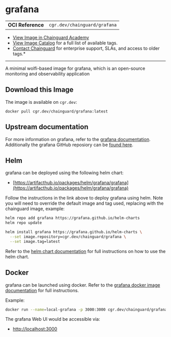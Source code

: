 <!--monopod:start-->
# grafana
| | |
| - | - |
| **OCI Reference** | `cgr.dev/chainguard/grafana` |


* [View Image in Chainguard Academy](https://edu.chainguard.dev/chainguard/chainguard-images/reference/grafana/overview/)
* [View Image Catalog](https://console.enforce.dev/images/catalog) for a full list of available tags.
* [Contact Chainguard](https://www.chainguard.dev/chainguard-images) for enterprise support, SLAs, and access to older tags.*

---
<!--monopod:end-->

<!--overview:start-->
A minimal wolfi-based image for grafana, which is an open-source monitoring and observability application
<!--overview:end-->

<!--getting:start-->
## Download this Image
The image is available on `cgr.dev`:

```
docker pull cgr.dev/chainguard/grafana:latest
```
<!--getting:end-->

<!--body:start-->
## Upstream documentation
For more information on grafana, refer to the [grafana documentation](https://grafana.com/docs/).
Additionally the grafana GitHub reposiory can be [found here](https://github.com/grafana/grafana).

## Helm
grafana can be deployed using the following helm chart:
- [https://artifacthub.io/packages/helm/grafana/grafana](https://artifacthub.io/packages/helm/grafana/grafana)

Follow the instructions in the link above to deploy grafana using helm. Note you
will need to override the default image and tag used, replacing with the
chainguard image, example:

```bash
helm repo add grafana https://grafana.github.io/helm-charts
helm repo update

helm install grafana https://grafana.github.io/helm-charts \
  --set image.repository=cgr.dev/chainguard/grafana \
  --set image.tag=latest
```

Refer to the [helm chart documentation](https://artifacthub.io/packages/helm/grafana/grafana)
for full instructions on how to use the helm chart.

## Docker
grafana can be launched using docker. Refer to the
[grafana docker image documentation](https://grafana.com/docs/grafana/latest/setup-grafana/installation/docker)
for full instructions.

Example:

```bash
docker run --name=local-grafana -p 3000:3000 cgr.dev/chainguard/grafana:latest
```

The grafana Web UI would be accessible via:
- [http://localhost:3000](http://localhost:3000)
<!--body:end-->
